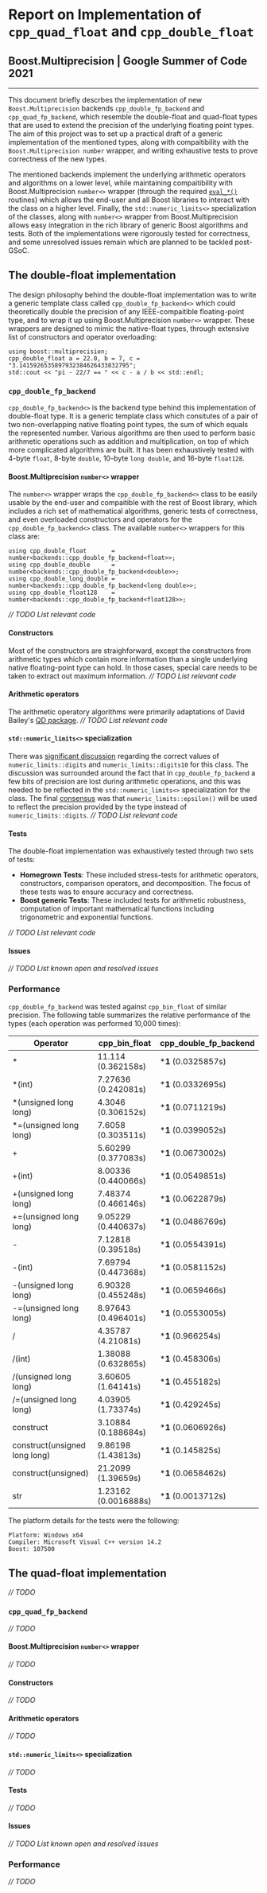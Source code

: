 # Report on Implementation of `cpp_quad_float` and `cpp_double_float`
## Boost.Multiprecision | Google Summer of Code 2021
---

This document briefly descrbes the implementation of new `Boost.Multiprecision` backends `cpp_double_fp_backend` and `cpp_quad_fp_backend`, which resemble the double-float and quad-float types that are used to extend the precision of the underlying floating point types. The aim of this project was to set up a practical draft of a generic implementation of the mentioned types, along with compaitibility with the `Boost.Multiprecision number` wrapper, and writing exhaustive tests to prove correctness of the new types.

The mentioned backends implement the underlying arithmetic operators and algorithms on a lower level, while maintaining compaitibility with Boost.Multiprecision `number<>` wrapper (through the required [`eval_*()`](https://www.boost.org/doc/libs/1_77_0/libs/multiprecision/test/skeleton_backend.hpp) routines) which allows the end-user and all Boost libraries to interact with the class on a higher level. Finally, the `std::numeric_limits<>` specialization of the classes, along with `number<>` wrapper from Boost.Multiprecision allows easy integration in the rich library of generic Boost algorithms and tests. Both of the implementations were rigorously tested for correctness, and some unresolved issues remain which are planned to be tackled post-GSoC.

## The double-float implementation
The design philosophy behind the double-float implementation was to write a generic template class called `cpp_double_fp_backend<>` which could theoretically double the precision of any IEEE-compaitible floating-point type, and to wrap it up using Boost.Multiprecision `number<>` wrapper. These wrappers are designed to mimic the native-float types, through extensive list of constructors and operator overloading:
```
using boost::multiprecision;
cpp_double_float a = 22.0, b = 7, c = "3.1415926535897932384626433832795";
std::cout << "pi - 22/7 == " << c - a / b << std::endl;
```

### `cpp_double_fp_backend`
`cpp_double_fp_backend<>` is the backend type behind this implementation of double-float type. It is a generic template class which consitutes of a pair of two non-overlapping native floating point types, the sum of which equals the represented number. Various algorithms are then used to perform basic arithmetic operations such as addition and multiplication, on top of which more complicated algorithms are built.
It has been exhaustively tested with 4-byte `float`, 8-byte `double`, 10-byte `long double`, and 16-byte `float128`.

#### Boost.Multiprecision `number<>` wrapper
The `number<>` wrapper wraps the `cpp_double_fp_backend<>` class to be easily usable by the end-user and compaitible with the rest of Boost library, which includes a rich set of mathematical algorithms, generic tests of correctness, and even overloaded constructors and operators for the `cpp_double_fp_backend<>` class. The available `number<>` wrappers for this class are:
```
using cpp_double_float       = number<backends::cpp_double_fp_backend<float>>;
using cpp_double_double      = number<backends::cpp_double_fp_backend<double>>;
using cpp_double_long_double = number<backends::cpp_double_fp_backend<long double>>;
using cpp_double_float128    = number<backends::cpp_double_fp_backend<float128>>;
```
_// TODO List relevant code_

#### Constructors
Most of the constructors are straighforward, except the constructors from arithmetic types which contain more information than a single underlying native floating-point type can hold. In those cases, special care needs to be taken to extract out maximum information.
_// TODO List relevant code_

#### Arithmetic operators
The arithmetic operatory algorithms were primarily adaptations of David Bailey's [QD package](https://www.davidhbailey.com/dhbsoftware/qd-2.3.23.tar.gz).
_// TODO List relevant code_

#### `std::numeric_limits<>` specialization
There was [significant discussion](https://github.com/BoostGSoC21/multiprecision/issues/21) regarding the correct values of `numeric_limits::digits` and `numeric_limits::digits10` for this class. The discussion was surrounded around the fact that in `cpp_double_fp_backend` a few bits of precision are lost during arithmetic operations, and this was needed to be reflected in the `std::numeric_limits<>` specialization for the class. The final [consensus](https://github.com/BoostGSoC21/multiprecision/issues/21#issuecomment-892638810) was that `numeric_limits::epsilon()` will be used to reflect the precision provided by the type instead of `numeric_limits::digits`.
_// TODO List relevant code_

#### Tests
The double-float implementation was exhaustively tested through two sets of tests:
- **Homegrown Tests**: These included stress-tests for arithmetic operators, constructors, comparison operators, and decomposition. The focus of these tests was to ensure accuracy and correctness.
- **Boost generic Tests**: These included tests for arithmetic robustness, computation of important mathematical functions including trigonometric and exponential functions.

_// TODO List relevant code_
#### Issues
_// TODO List known open and resolved issues_

### Performance
`cpp_double_fp_backend` was tested against `cpp_bin_float` of similar precision. The following table summarizes the relative performance of the types (each operation was performed 10,000 times):

| Operator                      | cpp_bin_float        | cpp_double_fp_backend |
| ----------------------------- | -------------------- | --------------------- |
| *                             | 11.114 (0.362158s)   | ***1** (0.0325857s)   |
| *(int)                        | 7.27636 (0.242081s)  | ***1** (0.0332695s)   |
| *(unsigned long long)         | 4.3046 (0.306152s)   | ***1** (0.0711219s)   |
| *=(unsigned long long)        | 7.6058 (0.303511s)   | ***1** (0.0399052s)   |
| +                             | 5.60299 (0.377083s)  | ***1** (0.0673002s)   |
| +(int)                        | 8.00336 (0.440066s)  | ***1** (0.0549851s)   |
| +(unsigned long long)         | 7.48374 (0.466146s)  | ***1** (0.0622879s)   |
| +=(unsigned long long)        | 9.05229 (0.440637s)  | ***1** (0.0486769s)   |
| -                             | 7.12818 (0.39518s)   | ***1** (0.0554391s)   |
| -(int)                        | 7.69794 (0.447368s)  | ***1** (0.0581152s)   |
| -(unsigned long long)         | 6.90328 (0.455248s)  | ***1** (0.0659466s)   |
| -=(unsigned long long)        | 8.97643 (0.496401s)  | ***1** (0.0553005s)   |
| /                             | 4.35787 (4.21081s)   | ***1** (0.966254s)    |
| /(int)                        | 1.38088 (0.632865s)  | ***1** (0.458306s)    |
| /(unsigned long long)         | 3.60605 (1.64141s)   | ***1** (0.455182s)    |
| /=(unsigned long long)        | 4.03905 (1.73374s)   | ***1** (0.429245s)    |
| construct                     | 3.10884 (0.188684s)  | ***1** (0.0606926s)   |
| construct(unsigned long long) | 9.86198 (1.43813s)   | ***1** (0.145825s)    |
| construct(unsigned)           | 21.2099 (1.39659s)   | ***1** (0.0658462s)   |
| str                           | 1.23162 (0.0016888s) | ***1** (0.0013712s)   |

The platform details for the tests were the following:

```
Platform: Windows x64 
Compiler: Microsoft Visual C++ version 14.2
Boost: 107500
```

## The quad-float implementation
_// TODO_
### `cpp_quad_fp_backend`
_// TODO_

#### Boost.Multiprecision `number<>` wrapper
_// TODO_

#### Constructors
_// TODO_

#### Arithmetic operators
_// TODO_

#### `std::numeric_limits<>` specialization
_// TODO_

#### Tests
_// TODO_

#### Issues
_// TODO List known open and resolved issues_

### Performance
_// TODO_
